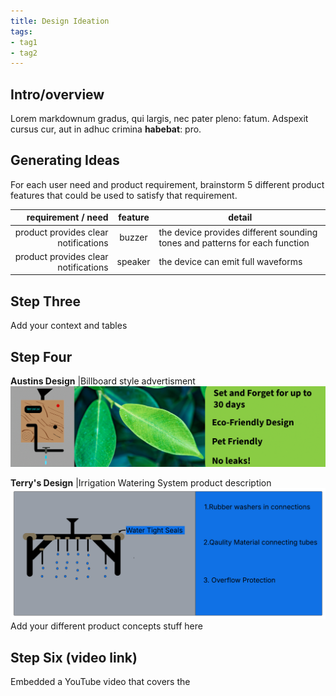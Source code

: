 ```yaml
---
title: Design Ideation
tags:
- tag1
- tag2
---
```


## Intro/overview

Lorem markdownum gradus, qui largis, nec pater pleno: fatum. Adspexit cursus
cur, aut in adhuc crimina **habebat**: pro.

## Generating Ideas

For each user need and product requirement, brainstorm 5 different product features that could be used to satisfy that requirement.

|                   requirement / need |             feature              | detail                                                                      |
| -----------------------------------: | :------------------------------: | --------------------------------------------------------------------------- |
| product provides clear notifications |              buzzer              | the device provides different sounding tones and patterns for each function |
| product provides clear notifications |             speaker              | the device can emit full waveforms                                          |

## Step Three

Add your context and tables

## Step Four
**Austins Design**
|Billboard style advertisment 
![Austins Design Ideation](austinbilboard-1.png)

**Terry's Design**
|Irrigation Watering System product description 
![Terry's Design Ideation](Terry'sDesignConcept.png)
Add your different product concepts stuff here

## Step Six (video link)
Embedded a YouTube video that covers the 
